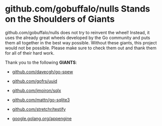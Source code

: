 # github.com/gobuffalo/nulls Stands on the Shoulders of Giants

github.com/gobuffalo/nulls does not try to reinvent the wheel! Instead, it uses the already great wheels developed by the Go community and puts them all together in the best way possible. Without these giants, this project would not be possible. Please make sure to check them out and thank them for all of their hard work.

Thank you to the following **GIANTS**:


* [github.com/davecgh/go-spew](https://godoc.org/github.com/davecgh/go-spew)

* [github.com/gofrs/uuid](https://godoc.org/github.com/gofrs/uuid)

* [github.com/jmoiron/sqlx](https://godoc.org/github.com/jmoiron/sqlx)

* [github.com/mattn/go-sqlite3](https://godoc.org/github.com/mattn/go-sqlite3)

* [github.com/stretchr/testify](https://godoc.org/github.com/stretchr/testify)

* [google.golang.org/appengine](https://godoc.org/google.golang.org/appengine)

